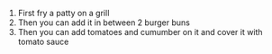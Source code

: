 1. First fry a patty on a grill
2. Then you can add it in between 2 burger buns
3. Then you can add tomatoes and cumumber on it and cover it with tomato sauce